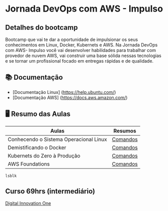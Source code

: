 # Jornada DevOps com AWS - Impulso

## Detalhes do bootcamp
Bootcamp que vai te dar a oportunidade de impulsionar os seus conhecimentos em Linux, Docker, Kubernets e AWS. Na Jornada DevOps com AWS- Impulso você vai desenvolver habilidades para trabalhar com provedor de nuvem AWS, vai construir uma base sólida nessas tecnologias e se tornar um profissional focado em entregas rápidas e de qualidade. 

## 📚 Documentação
- [Documentação Linux] (https://help.ubuntu.com/)
- [Documentação AWS] (https://docs.aws.amazon.com/)

## 🖥 Resumo das Aulas
| Aulas | Resumos |
|-------|-------|
|Conhecendo o Sistema Operacional Linux | [Comandos]() 
|Demistificando o Docker | [Comandos]()
|Kubernets do Zero à Produção| [Comandos]()
|AWS Foundations| [Comandos]()

```
lsblk
```


## Curso 69hrs (intermediário)
[Digital Innovation One](https://web.dio.me/)


